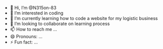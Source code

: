 - 👋 Hi, I’m @N315on-83
- 👀 I’m interested in coding
- 🌱 I’m currently learning how to code a website for my logistic business
- 💞️ I’m looking to collaborate on learning process
- 📫 How to reach me ...
- 😄 Pronouns: ...
- ⚡ Fun fact: ...

<!---
N315on-83/N315on-83 is a ✨ special ✨ repository because its `README.md` (this file) appears on your GitHub profile.
You can click the Preview link to take a look at your changes.
--->
